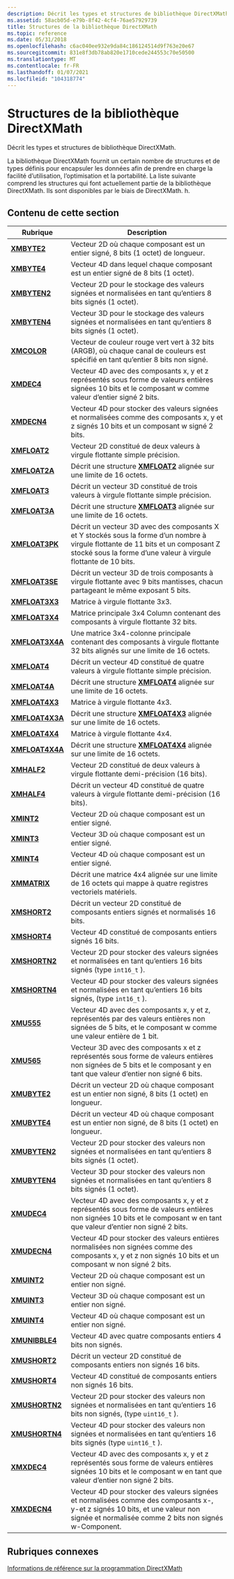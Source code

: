 ```yaml
---
description: Décrit les types et structures de bibliothèque DirectXMath.
ms.assetid: 58acb05d-e79b-8f42-4cf4-76ae57929739
title: Structures de la bibliothèque DirectXMath
ms.topic: reference
ms.date: 05/31/2018
ms.openlocfilehash: c6ac040ee932e9da84c186124514d9f763e20e67
ms.sourcegitcommit: 831e8f3db78ab820e1710cede244553c70e50500
ms.translationtype: MT
ms.contentlocale: fr-FR
ms.lasthandoff: 01/07/2021
ms.locfileid: "104318774"
---
```

# <a name="directxmath-library-structures"></a>Structures de la bibliothèque DirectXMath

Décrit les types et structures de bibliothèque DirectXMath.

La bibliothèque DirectXMath fournit un certain nombre de structures et de types définis pour encapsuler les données afin de prendre en charge la facilité d’utilisation, l’optimisation et la portabilité. La liste suivante comprend les structures qui font actuellement partie de la bibliothèque DirectXMath. Ils sont disponibles par le biais de DirectXMath. h.

## <a name="in-this-section"></a>Contenu de cette section

| Rubrique | Description |
|-|-|
| [**XMBYTE2**](/windows/desktop/api/DirectXPackedVector/ns-directxpackedvector-xmbyte2) | Vecteur 2D où chaque composant est un entier signé, 8 bits (1 octet) de longueur. |
| [**XMBYTE4**](/windows/win32/api/directxpackedvector/ns-directxpackedvector-xmbyte4) | Vecteur 4D dans lequel chaque composant est un entier signé de 8 bits (1 octet).  |
| [**XMBYTEN2**](/windows/desktop/api/DirectXPackedVector/ns-directxpackedvector-xmbyten2) | Vecteur 2D pour le stockage des valeurs signées et normalisées en tant qu’entiers 8 bits signés (1 octet). |
| [**XMBYTEN4**](/windows/win32/api/directxpackedvector/ns-directxpackedvector-xmbyten4) | Vecteur 3D pour le stockage des valeurs signées et normalisées en tant qu’entiers 8 bits signés (1 octet).  |
| [**XMCOLOR**](/windows/desktop/api/DirectXPackedVector/ns-directxpackedvector-xmcolor) | Vecteur de couleur rouge vert vert à 32 bits (ARGB), où chaque canal de couleurs est spécifié en tant qu’entier 8 bits non signé. |
| [**XMDEC4**](/windows/win32/api/directxpackedvector/ns-directxpackedvector-xmdec4) | Vecteur 4D avec des composants x, y et z représentés sous forme de valeurs entières signées 10 bits et le composant w comme valeur d’entier signé 2 bits.  |
| [**XMDECN4**](/windows/win32/api/directxpackedvector/ns-directxpackedvector-xmdecn4) | Vecteur 4D pour stocker des valeurs signées et normalisées comme des composants x, y et z signés 10 bits et un composant w signé 2 bits.  |
| [**XMFLOAT2**](/windows/win32/api/directxmath/ns-directxmath-xmfloat2) | Vecteur 2D constitué de deux valeurs à virgule flottante simple précision. |
| [**XMFLOAT2A**](/previous-versions/windows/desktop/legacy/ee419469(v=vs.85)) | Décrit une structure [**XMFLOAT2**](/windows/win32/api/directxmath/ns-directxmath-xmfloat2) alignée sur une limite de 16 octets. |
| [**XMFLOAT3**](/windows/win32/api/directxmath/ns-directxmath-xmfloat3) | Décrit un vecteur 3D constitué de trois valeurs à virgule flottante simple précision. |
| [**XMFLOAT3A**](/windows/win32/api/directxmath/ns-directxmath-xmfloat3a) | Décrit une structure [**XMFLOAT3**](/windows/win32/api/directxmath/ns-directxmath-xmfloat3) alignée sur une limite de 16 octets. |
| [**XMFLOAT3PK**](/windows/win32/api/directxpackedvector/ns-directxpackedvector-xmfloat3pk) | Décrit un vecteur 3D avec des composants X et Y stockés sous la forme d’un nombre à virgule flottante de 11 bits et un composant Z stocké sous la forme d’une valeur à virgule flottante de 10 bits.  |
| [**XMFLOAT3SE**](/windows/win32/api/directxpackedvector/ns-directxpackedvector-xmfloat3se) | Décrit un vecteur 3D de trois composants à virgule flottante avec 9 bits mantisses, chacun partageant le même exposant 5 bits.  |
| [**XMFLOAT3X3**](/windows/win32/api/directxmath/ns-directxmath-xmfloat3x3) | Matrice à virgule flottante 3x3. |
| [**XMFLOAT3X4**](/windows/win32/api/directxmath/ns-directxmath-xmfloat3x4) | Matrice principale 3x4 Column contenant des composants à virgule flottante 32 bits. |
| [**XMFLOAT3X4A**](/windows/win32/api/directxmath/ns-directxmath-xmfloat3x4a) | Une matrice 3x4-colonne principale contenant des composants à virgule flottante 32 bits alignés sur une limite de 16 octets. |
| [**XMFLOAT4**](/windows/win32/api/directxmath/ns-directxmath-xmfloat4) | Décrit un vecteur 4D constitué de quatre valeurs à virgule flottante simple précision.  |
| [**XMFLOAT4A**](/windows/win32/api/directxmath/ns-directxmath-xmfloat4a) | Décrit une structure [**XMFLOAT4**](/windows/win32/api/directxmath/ns-directxmath-xmfloat4) alignée sur une limite de 16 octets. |
| [**XMFLOAT4X3**](/windows/win32/api/directxmath/ns-directxmath-xmfloat4x3) | Matrice à virgule flottante 4x3. |
| [**XMFLOAT4X3A**](/windows/win32/api/directxmath/ns-directxmath-xmfloat4x3a) | Décrit une structure [**XMFLOAT4X3**](/windows/win32/api/directxmath/ns-directxmath-xmfloat4x3) alignée sur une limite de 16 octets. |
| [**XMFLOAT4X4**](/windows/win32/api/directxmath/ns-directxmath-xmfloat4x4) | Matrice à virgule flottante 4x4. |
| [**XMFLOAT4X4A**](/previous-versions/windows/desktop/legacy/ee419623(v=vs.85)) | Décrit une structure [**XMFLOAT4X4**](/windows/win32/api/directxmath/ns-directxmath-xmfloat4x4) alignée sur une limite de 16 octets. |
| [**XMHALF2**](/windows/desktop/api/DirectXPackedVector/ns-directxpackedvector-xmhalf2) | Vecteur 2D constitué de deux valeurs à virgule flottante demi-précision (16 bits).  |
| [**XMHALF4**](/windows/desktop/api/DirectXPackedVector/ns-directxpackedvector-xmhalf4) | Décrit un vecteur 4D constitué de quatre valeurs à virgule flottante demi-précision (16 bits).  |
| [**XMINT2**](/windows/win32/api/directxmath/ns-directxmath-xmint2) | Vecteur 2D où chaque composant est un entier signé. |
| [**XMINT3**](/windows/win32/api/directxmath/ns-directxmath-xmint3) | Vecteur 3D où chaque composant est un entier signé. |
| [**XMINT4**](/windows/win32/api/directxmath/ns-directxmath-xmint4) | Vecteur 4D où chaque composant est un entier signé. |
| [**XMMATRIX**](/windows/win32/api/directxmath/ns-directxmath-xmmatrix) | Décrit une matrice 4x4 alignée sur une limite de 16 octets qui mappe à quatre registres vectoriels matériels. |
| [**XMSHORT2**](/windows/desktop/api/DirectXPackedVector/ns-directxpackedvector-xmshort2) | Décrit un vecteur 2D constitué de composants entiers signés et normalisés 16 bits.  |
| [**XMSHORT4**](/windows/desktop/api/DirectXPackedVector/ns-directxpackedvector-xmshort4) | Vecteur 4D constitué de composants entiers signés 16 bits.  |
| [**XMSHORTN2**](/windows/desktop/api/DirectXPackedVector/ns-directxpackedvector-xmshortn2) | Vecteur 2D pour stocker des valeurs signées et normalisées en tant qu’entiers 16 bits signés (type `int16_t` ).  |
| [**XMSHORTN4**](/windows/desktop/api/DirectXPackedVector/ns-directxpackedvector-xmshortn4) | Vecteur 4D pour stocker des valeurs signées et normalisées en tant qu’entiers 16 bits signés, (type `int16_t` ).  |
| [**XMU555**](/windows/win32/api/directxpackedvector/ns-directxpackedvector-xmu555) | Vecteur 4D avec des composants x, y et z, représentés par des valeurs entières non signées de 5 bits, et le composant w comme une valeur entière de 1 bit.  |
| [**XMU565**](/windows/win32/api/directxpackedvector/ns-directxpackedvector-xmu565) | Vecteur 3D avec des composants x et z représentés sous forme de valeurs entières non signées de 5 bits et le composant y en tant que valeur d’entier non signé 6 bits. |
| [**XMUBYTE2**](/windows/desktop/api/DirectXPackedVector/ns-directxpackedvector-xmubyte2) | Décrit un vecteur 2D où chaque composant est un entier non signé, 8 bits (1 octet) en longueur. |
| [**XMUBYTE4**](/windows/win32/api/directxpackedvector/ns-directxpackedvector-xmubyte4) | Décrit un vecteur 4D où chaque composant est un entier non signé, de 8 bits (1 octet) en longueur.  |
| [**XMUBYTEN2**](/windows/desktop/api/DirectXPackedVector/ns-directxpackedvector-xmubyten2) | Vecteur 2D pour stocker des valeurs non signées et normalisées en tant qu’entiers 8 bits signés (1 octet). |
| [**XMUBYTEN4**](/windows/win32/api/directxpackedvector/ns-directxpackedvector-xmubyten4) | Vecteur 3D pour stocker des valeurs non signées et normalisées en tant qu’entiers 8 bits signés (1 octet).  |
| [**XMUDEC4**](/windows/win32/api/directxpackedvector/ns-directxpackedvector-xmudec4) | Vecteur 4D avec des composants x, y et z représentés sous forme de valeurs entières non signées 10 bits et le composant w en tant que valeur d’entier non signé 2 bits.  |
| [**XMUDECN4**](/windows/win32/api/directxpackedvector/ns-directxpackedvector-xmudecn4) | Vecteur 4D pour stocker des valeurs entières normalisées non signées comme des composants x, y et z non signés 10 bits et un composant w non signé 2 bits.  |
| [**XMUINT2**](/windows/win32/api/directxmath/ns-directxmath-xmuint2) | Vecteur 2D où chaque composant est un entier non signé. |
| [**XMUINT3**](/windows/win32/api/directxmath/ns-directxmath-xmuint3) | Vecteur 3D où chaque composant est un entier non signé. |
| [**XMUINT4**](/windows/win32/api/directxmath/ns-directxmath-xmuint4) | Vecteur 4D où chaque composant est un entier non signé. |
| [**XMUNIBBLE4**](/windows/win32/api/directxpackedvector/ns-directxpackedvector-xmunibble4) | Vecteur 4D avec quatre composants entiers 4 bits non signés.  |
| [**XMUSHORT2**](/windows/desktop/api/DirectXPackedVector/ns-directxpackedvector-xmushort2) | Décrit un vecteur 2D constitué de composants entiers non signés 16 bits.  |
| [**XMUSHORT4**](/windows/desktop/api/DirectXPackedVector/ns-directxpackedvector-xmushort4) | Vecteur 4D constitué de composants entiers non signés 16 bits.  |
| [**XMUSHORTN2**](/windows/desktop/api/DirectXPackedVector/ns-directxpackedvector-xmushortn2) | Vecteur 2D pour stocker des valeurs non signées et normalisées en tant qu’entiers 16 bits non signés, (type `uint16_t` ).  |
| [**XMUSHORTN4**](/windows/desktop/api/DirectXPackedVector/ns-directxpackedvector-xmushortn4) | Vecteur 4D pour stocker des valeurs non signées et normalisées en tant qu’entiers 16 bits signés (type `uint16_t` ).  |
| [**XMXDEC4**](/windows/win32/api/directxpackedvector/ns-directxpackedvector-xmxdec4) | Vecteur 4D avec des composants x, y et z représentés sous forme de valeurs entières signées 10 bits et le composant w en tant que valeur d’entier non signé 2 bits.  |
| [**XMXDECN4**](/windows/win32/api/directxpackedvector/ns-directxpackedvector-xmxdecn4) | Vecteur 4D pour stocker des valeurs signées et normalisées comme des composants x-, y-et z signés 10 bits, et une valeur non signée et normalisée comme 2 bits non signés w-Component.  |

## <a name="related-topics"></a>Rubriques connexes

<dl> <dt>

[Informations de référence sur la programmation DirectXMath](ovw-xnamath-reference.md)
</dt> </dl>
